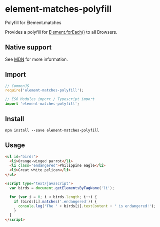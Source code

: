 # element-matches-polyfill
Polyfill for Element.matches

Provides a polyfill for [Element.forEach()](https://developer.mozilla.org/en-US/docs/Web/API/Element/matches) to all Browsers.

## Native support

See [MDN](https://developer.mozilla.org/en-US/docs/Web/API/Element/matches) for more information.

## Import

```JavaScript
// CommonJS
require('element-matches-polyfill');

// ES6 Modules import / Typescript import
import 'element-matches-polyfill';
```

## Install

```shell
npm install --save element-matches-polyfill
```

## Usage

```HTML
<ul id="birds">
  <li>Orange-winged parrot</li>
  <li class="endangered">Philippine eagle</li>
  <li>Great white pelican</li>
</ul>

<script type="text/javascript">
  var birds = document.getElementsByTagName('li');

  for (var i = 0; i < birds.length; i++) {
    if (birds[i].matches('.endangered')) {
      console.log('The ' + birds[i].textContent + ' is endangered!');
    }
  }
</script>
```
